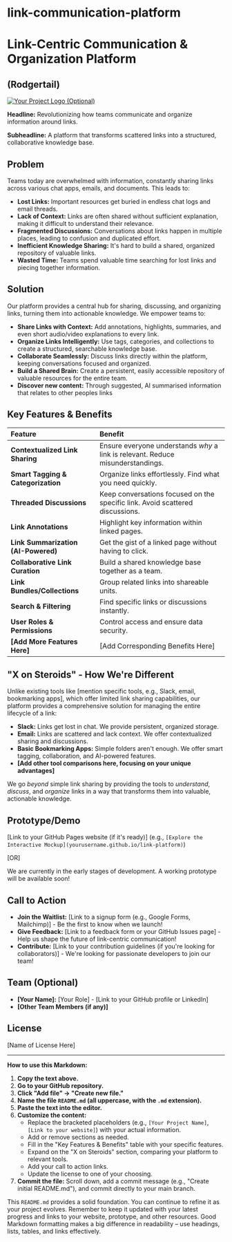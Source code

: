 # link-communication-platform


# Link-Centric Communication & Organization Platform

## (Rodgertail)

[![Your Project Logo (Optional)](link-to-your-logo.png)](link-to-your-website)

**Headline:** Revolutionizing how teams communicate and organize information around links.

**Subheadline:** A platform that transforms scattered links into a structured, collaborative knowledge base.

## Problem

Teams today are overwhelmed with information, constantly sharing links across various chat apps, emails, and documents. This leads to:

*   **Lost Links:** Important resources get buried in endless chat logs and email threads.
*   **Lack of Context:** Links are often shared without sufficient explanation, making it difficult to understand their relevance.
*   **Fragmented Discussions:** Conversations about links happen in multiple places, leading to confusion and duplicated effort.
*   **Inefficient Knowledge Sharing:**  It's hard to build a shared, organized repository of valuable links.
*   **Wasted Time:**  Teams spend valuable time searching for lost links and piecing together information.

## Solution

Our platform provides a central hub for sharing, discussing, and organizing links, turning them into actionable knowledge.  We empower teams to:

*   **Share Links with Context:**  Add annotations, highlights, summaries, and even short audio/video explanations to every link.
*   **Organize Links Intelligently:**  Use tags, categories, and collections to create a structured, searchable knowledge base.
*   **Collaborate Seamlessly:**  Discuss links directly within the platform, keeping conversations focused and organized.
*   **Build a Shared Brain:**  Create a persistent, easily accessible repository of valuable resources for the entire team.
* **Discover new content:** Through suggested, AI summarised information that relates to other peoples links

## Key Features & Benefits

| Feature                     | Benefit                                                                        |
| :-------------------------- | :----------------------------------------------------------------------------- |
| **Contextualized Link Sharing** | Ensure everyone understands *why* a link is relevant. Reduce misunderstandings. |
| **Smart Tagging & Categorization** | Organize links effortlessly. Find what you need quickly.                         |
| **Threaded Discussions**        | Keep conversations focused on the specific link. Avoid scattered discussions. |
| **Link Annotations**       | Highlight key information within linked pages.                                   |
| **Link Summarization (AI-Powered)** | Get the gist of a linked page without having to click.                      |
| **Collaborative Link Curation** | Build a shared knowledge base together as a team.                             |
| **Link Bundles/Collections**   | Group related links into shareable units.                                      |
| **Search & Filtering**       | Find specific links or discussions instantly.                                  |
| **User Roles & Permissions**  | Control access and ensure data security.                                    |
| **[Add More Features Here]**  | [Add Corresponding Benefits Here]                                           |

## "X on Steroids" - How We're Different

Unlike existing tools like [mention specific tools, e.g., Slack, email, bookmarking apps], which offer limited link sharing capabilities, our platform provides a comprehensive solution for managing the entire lifecycle of a link:

*   **Slack:**  Links get lost in chat. We provide persistent, organized storage.
*   **Email:**  Links are scattered and lack context.  We offer contextualized sharing and discussions.
*   **Basic Bookmarking Apps:**  Simple folders aren't enough. We offer smart tagging, collaboration, and AI-powered features.
* **[Add other tool comparisons here, focusing on your unique advantages]**

We go *beyond* simple link sharing by providing the tools to *understand*, *discuss*, and *organize* links in a way that transforms them into valuable, actionable knowledge.

## Prototype/Demo

[Link to your GitHub Pages website (if it's ready)]  (e.g., `[Explore the Interactive Mockup](yourusername.github.io/link-platform)`)

[OR]

We are currently in the early stages of development.  A working prototype will be available soon!

## Call to Action

*   **Join the Waitlist:** [Link to a signup form (e.g., Google Forms, Mailchimp)] - Be the first to know when we launch!
*   **Give Feedback:** [Link to a feedback form or your GitHub Issues page] - Help us shape the future of link-centric communication!
*   **Contribute:** [Link to your contribution guidelines (if you're looking for collaborators)] - We're looking for passionate developers to join our team!

## Team (Optional)

*   **[Your Name]:** [Your Role] - [Link to your GitHub profile or LinkedIn]
*   **[Other Team Members (if any)]**

## License
[Name of License Here]

---

**How to use this Markdown:**

1.  **Copy the text above.**
2.  **Go to your GitHub repository.**
3.  **Click "Add file" -> "Create new file."**
4.  **Name the file `README.md` (all uppercase, with the `.md` extension).**
5.  **Paste the text into the editor.**
6.  **Customize the content:**
    *   Replace the bracketed placeholders (e.g., `[Your Project Name]`, `[Link to your website]`) with your actual information.
    *   Add or remove sections as needed.
    *   Fill in the "Key Features & Benefits" table with your specific features.
    *   Expand on the "X on Steroids" section, comparing your platform to relevant tools.
    *   Add your call to action links.
    * Update the license to one of your choosing.
7.  **Commit the file:** Scroll down, add a commit message (e.g., "Create initial README.md"), and commit directly to your main branch.

This `README.md` provides a solid foundation. You can continue to refine it as your project evolves. Remember to keep it updated with your latest progress and links to your website, prototype, and other resources. Good Markdown formatting makes a big difference in readability – use headings, lists, tables, and links effectively.


